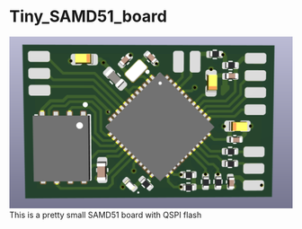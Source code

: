# Tiny_SAMD51_board
![Rendered image of the board](board_model.png)
This is a pretty small SAMD51 board with QSPI flash
